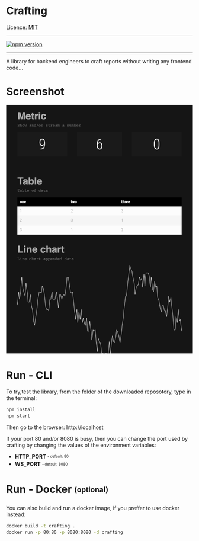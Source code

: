 # Crafting

Licence: [MIT](https://opensource.org/licenses/MIT)

----

[![npm version](https://badge.fury.io/js/crafting.svg)](https://badge.fury.io/js/crafting)

----

A library for backend engineers to craft reports without writing any frontend code...

# Screenshot

![Image](./docs/screenshot.png?raw=true)

# Run - CLI

To try,test the library, from the folder of the downloaded reposotory, type in the terminal:

```bash
npm install
npm start
```

Then go to the browser: http://localhost

If your port 80 and/or 8080 is busy, then you can change the port used by crafting by changing the values of the environment variables: 
 - **HTTP_PORT** <sub><sup> - default: 80</sup></sub>
 - **WS_PORT** <sub><sup> - default: 8080</sup></sub>

# Run - Docker <sub><sup>(optional)</sup></sub>

You can also build and run a docker image, if you preffer to use docker instead:

```bash
docker build -t crafting .
docker run -p 80:80 -p 8080:8080 -d crafting
```
